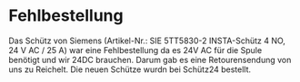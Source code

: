 Fehlbestellung
==============

Das Schütz von Siemens (Artikel-Nr.: SIE 5TT5830-2 INSTA-Schütz 4 NO, 24 V AC / 25 A) war eine Fehlbestellung da es 24V AC für die Spule benötigt und wir 24DC brauchen. Darum gab es eine Retourensendung von uns zu Reichelt. Die neuen Schütze wurdn bei Schütz24 bestellt.